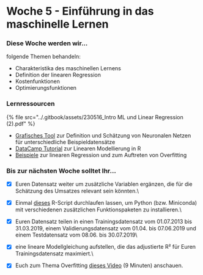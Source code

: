 # Woche 5 - Einführung in das maschinelle Lernen

### Diese Woche werden wir...

folgende Themen behandeln:

* Charakteristika des maschinellen Lernens
* Definition der linearen Regression
* Kostenfunktionen
* Optimierungsfunktionen

### Lernressourcen

{% file src="../.gitbook/assets/230516_Intro ML und Linear Regression (2).pdf" %}

* [Grafisches Tool](https://playground.tensorflow.org/) zur Definition und Schätzung von Neuronalen Netzen für unterschiedliche Beispieldatensätze
* [DataCamp Tutorial](https://www.datacamp.com/community/tutorials/linear-regression-R) zur Linearen Modellierung in R
* [Beispiele](https://github.com/opencampus-sh/einfuehrung-in-data-science-und-ml/tree/main/Lineare%20Regression) zur linearen Regression und zum Auftreten von Overfitting

### Bis zur nächsten Woche solltet Ihr...

* [x] Euren Datensatz weiter um zusätzliche Variablen ergänzen, die für die Schätzung des Umsatzes relevant sein könnten.\

* [x] Einmal [dieses](https://github.com/opencampus-sh/einfuehrung-in-data-science-und-ml/blob/main/Woche%206/python-installation.Rmd) R-Script durchlaufen lassen, um Python (bzw. Miniconda) mit verschiedenen zusätzlichen Funktionspaketen zu installieren.\

* [x] Euren Datensatz teilen in einen Trainingsdatensatz vom 01.07.2013 bis 31.03.2019, einem Validierungsdatensatz vom 01.04. bis 07.06.2019 und einem Testdatensatz vom 08.06. bis 30.07.2019\

* [x] eine lineare Modellgleichung aufstellen, die das adjustierte R² für Euren Trainingsdatensatz maximiert.\

* [x] Euch zum Thema Overfitting [dieses Video](https://www.youtube.com/watch?v=OSd30QGMl88) (9 Minuten) anschauen.

